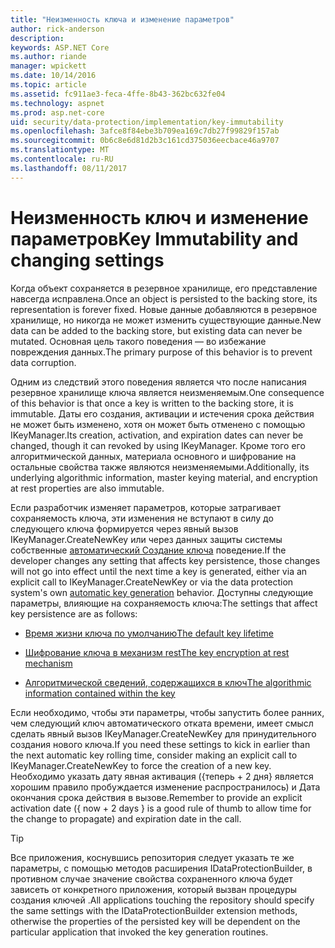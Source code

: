 ```yaml
---
title: "Неизменность ключа и изменение параметров"
author: rick-anderson
description: 
keywords: ASP.NET Core
ms.author: riande
manager: wpickett
ms.date: 10/14/2016
ms.topic: article
ms.assetid: fc911ae3-feca-4ffe-8b43-362bc632fe04
ms.technology: aspnet
ms.prod: asp.net-core
uid: security/data-protection/implementation/key-immutability
ms.openlocfilehash: 3afce8f84ebe3b709ea169c7db27f99829f157ab
ms.sourcegitcommit: 0b6c8e6d81d2b3c161cd375036eecbace46a9707
ms.translationtype: MT
ms.contentlocale: ru-RU
ms.lasthandoff: 08/11/2017
---
```

# <a name="key-immutability-and-changing-settings"></a><span data-ttu-id="f60b2-103">Неизменность ключ и изменение параметров</span><span class="sxs-lookup"><span data-stu-id="f60b2-103">Key Immutability and changing settings</span></span>

<span data-ttu-id="f60b2-104">Когда объект сохраняется в резервное хранилище, его представление навсегда исправлена.</span><span class="sxs-lookup"><span data-stu-id="f60b2-104">Once an object is persisted to the backing store, its representation is forever fixed.</span></span> <span data-ttu-id="f60b2-105">Новые данные добавляются в резервное хранилище, но никогда не может изменить существующие данные.</span><span class="sxs-lookup"><span data-stu-id="f60b2-105">New data can be added to the backing store, but existing data can never be mutated.</span></span> <span data-ttu-id="f60b2-106">Основная цель такого поведения — во избежание повреждения данных.</span><span class="sxs-lookup"><span data-stu-id="f60b2-106">The primary purpose of this behavior is to prevent data corruption.</span></span>

<span data-ttu-id="f60b2-107">Одним из следствий этого поведения является что после написания резервное хранилище ключа является неизменяемым.</span><span class="sxs-lookup"><span data-stu-id="f60b2-107">One consequence of this behavior is that once a key is written to the backing store, it is immutable.</span></span> <span data-ttu-id="f60b2-108">Даты его создания, активации и истечения срока действия не может быть изменено, хотя он может быть отменено с помощью IKeyManager.</span><span class="sxs-lookup"><span data-stu-id="f60b2-108">Its creation, activation, and expiration dates can never be changed, though it can revoked by using IKeyManager.</span></span> <span data-ttu-id="f60b2-109">Кроме того его алгоритмической данных, материала основного и шифрование на остальные свойства также являются неизменяемыми.</span><span class="sxs-lookup"><span data-stu-id="f60b2-109">Additionally, its underlying algorithmic information, master keying material, and encryption at rest properties are also immutable.</span></span>

<span data-ttu-id="f60b2-110">Если разработчик изменяет параметров, которые затрагивает сохраняемость ключа, эти изменения не вступают в силу до следующего ключа формируется через явный вызов IKeyManager.CreateNewKey или через данных защиты системы собственные [автоматический Создание ключа](key-management.md#data-protection-implementation-key-management) поведение.</span><span class="sxs-lookup"><span data-stu-id="f60b2-110">If the developer changes any setting that affects key persistence, those changes will not go into effect until the next time a key is generated, either via an explicit call to IKeyManager.CreateNewKey or via the data protection system's own [automatic key generation](key-management.md#data-protection-implementation-key-management) behavior.</span></span> <span data-ttu-id="f60b2-111">Доступны следующие параметры, влияющие на сохраняемость ключа:</span><span class="sxs-lookup"><span data-stu-id="f60b2-111">The settings that affect key persistence are as follows:</span></span>

* [<span data-ttu-id="f60b2-112">Время жизни ключа по умолчанию</span><span class="sxs-lookup"><span data-stu-id="f60b2-112">The default key lifetime</span></span>](key-management.md#data-protection-implementation-key-management)

* [<span data-ttu-id="f60b2-113">Шифрование ключа в механизм rest</span><span class="sxs-lookup"><span data-stu-id="f60b2-113">The key encryption at rest mechanism</span></span>](key-encryption-at-rest.md#data-protection-implementation-key-encryption-at-rest)

* [<span data-ttu-id="f60b2-114">Алгоритмической сведений, содержащихся в ключ</span><span class="sxs-lookup"><span data-stu-id="f60b2-114">The algorithmic information contained within the key</span></span>](../configuration/overview.md#data-protection-changing-algorithms)

<span data-ttu-id="f60b2-115">Если необходимо, чтобы эти параметры, чтобы запустить более ранних, чем следующий ключ автоматического отката времени, имеет смысл сделать явный вызов IKeyManager.CreateNewKey для принудительного создания нового ключа.</span><span class="sxs-lookup"><span data-stu-id="f60b2-115">If you need these settings to kick in earlier than the next automatic key rolling time, consider making an explicit call to IKeyManager.CreateNewKey to force the creation of a new key.</span></span> <span data-ttu-id="f60b2-116">Необходимо указать дату явная активация ({теперь + 2 дня} является хорошим правило пробуждается изменение распространилось) и Дата окончания срока действия в вызове.</span><span class="sxs-lookup"><span data-stu-id="f60b2-116">Remember to provide an explicit activation date ({ now + 2 days } is a good rule of thumb to allow time for the change to propagate) and expiration date in the call.</span></span>

>[!TIP]
> <span data-ttu-id="f60b2-117">Все приложения, коснувшись репозитория следует указать те же параметры, с помощью методов расширения IDataProtectionBuilder, в противном случае значение свойства сохраненного ключа будет зависеть от конкретного приложения, который вызван процедуры создания ключей .</span><span class="sxs-lookup"><span data-stu-id="f60b2-117">All applications touching the repository should specify the same settings with the IDataProtectionBuilder extension methods, otherwise the properties of the persisted key will be dependent on the particular application that invoked the key generation routines.</span></span>
